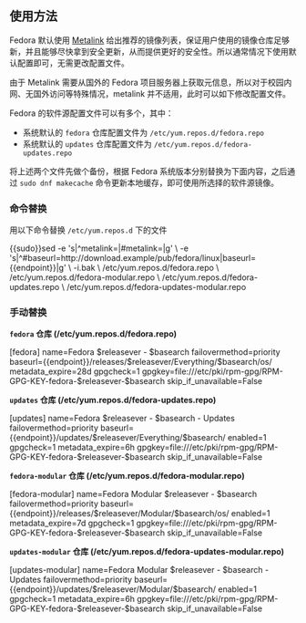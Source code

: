 ## 使用方法

Fedora 默认使用 [Metalink](https://zh.fedoracommunity.org/2018/04/05/fedora-secures-package-delivery.html) 给出推荐的镜像列表，保证用户使用的镜像仓库足够新，并且能够尽快拿到安全更新，从而提供更好的安全性。所以通常情况下使用默认配置即可，无需更改配置文件。

由于 Metalink 需要从国外的 Fedora 项目服务器上获取元信息，所以对于校园内网、无国外访问等特殊情况，metalink 并不适用，此时可以如下修改配置文件。

Fedora 的软件源配置文件可以有多个，其中：

- 系统默认的 `fedora` 仓库配置文件为 `/etc/yum.repos.d/fedora.repo`
- 系统默认的 `updates` 仓库配置文件为 `/etc/yum.repos.d/fedora-updates.repo`

将上述两个文件先做个备份，根据 Fedora 系统版本分别替换为下面内容，之后通过 `sudo dnf makecache` 命令更新本地缓存，即可使用所选择的软件源镜像。

### 命令替换

用以下命令替换 `/etc/yum.repos.d` 下的文件

<tmpl z-lang="bash">
{{sudo}}sed -e 's|^metalink=|#metalink=|g' \
    -e 's|^#baseurl=http://download.example/pub/fedora/linux|baseurl={{endpoint}}|g' \
    -i.bak \
    /etc/yum.repos.d/fedora.repo \
    /etc/yum.repos.d/fedora-modular.repo \
    /etc/yum.repos.d/fedora-updates.repo \
    /etc/yum.repos.d/fedora-updates-modular.repo
</tmpl>

### 手动替换

**`fedora` 仓库 (/etc/yum.repos.d/fedora.repo)**

<tmpl z-lang="ini">
[fedora]
name=Fedora $releasever - $basearch
failovermethod=priority
baseurl={{endpoint}}/releases/$releasever/Everything/$basearch/os/
metadata_expire=28d
gpgcheck=1
gpgkey=file:///etc/pki/rpm-gpg/RPM-GPG-KEY-fedora-$releasever-$basearch
skip_if_unavailable=False
</tmpl>

**`updates` 仓库 (/etc/yum.repos.d/fedora-updates.repo)**

<tmpl z-lang="ini">
[updates]
name=Fedora $releasever - $basearch - Updates
failovermethod=priority
baseurl={{endpoint}}/updates/$releasever/Everything/$basearch/
enabled=1
gpgcheck=1
metadata_expire=6h
gpgkey=file:///etc/pki/rpm-gpg/RPM-GPG-KEY-fedora-$releasever-$basearch
skip_if_unavailable=False
</tmpl>

**`fedora-modular` 仓库 (/etc/yum.repos.d/fedora-modular.repo)**

<tmpl z-lang="ini">
[fedora-modular]
name=Fedora Modular $releasever - $basearch
failovermethod=priority
baseurl={{endpoint}}/releases/$releasever/Modular/$basearch/os/
enabled=1
metadata_expire=7d
gpgcheck=1
gpgkey=file:///etc/pki/rpm-gpg/RPM-GPG-KEY-fedora-$releasever-$basearch
skip_if_unavailable=False
</tmpl>

**`updates-modular` 仓库 (/etc/yum.repos.d/fedora-updates-modular.repo)**

<tmpl z-lang="ini">
[updates-modular]
name=Fedora Modular $releasever - $basearch - Updates
failovermethod=priority
baseurl={{endpoint}}/updates/$releasever/Modular/$basearch/
enabled=1
gpgcheck=1
metadata_expire=6h
gpgkey=file:///etc/pki/rpm-gpg/RPM-GPG-KEY-fedora-$releasever-$basearch
skip_if_unavailable=False
</tmpl>
